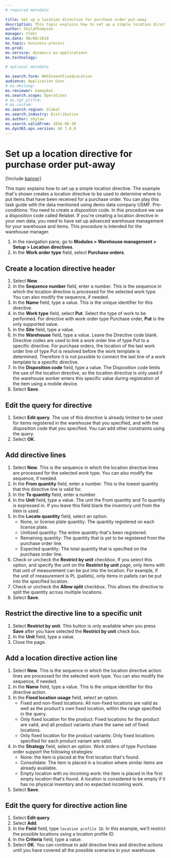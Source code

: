 ```yaml
--- 
# required metadata 
 
title: Set up a location directive for purchase order put-away
description: This topic explains how to set up a simple location directive. 
author: ShylaThompson
manager: tfehr 
ms.date: 08/08/2019
ms.topic: business-process 
ms.prod:  
ms.service: dynamics-ax-applications 
ms.technology:  
 
# optional metadata 
 
ms.search.form: WHSInventFixedLocation
audience: Application User 
# ms.devlang:  
ms.reviewer: kamaybac
ms.search.scope: Operations 
# ms.tgt_pltfrm:  
# ms.custom:  
ms.search.region: Global
ms.search.industry: Distribution
ms.author: shylaw
ms.search.validFrom: 2016-06-30 
ms.dyn365.ops.version: AX 7.0.0 
---
```

# Set up a location directive for purchase order put-away

[!include [banner](../../includes/banner.md)]

This topic explains how to set up a simple location directive. The example that's shown creates a location directive to be used to determine where to put items that have been received for a purchase order. You can play this task guide with the data mentioned using demo data company USMF. Pre-conditions: You need to create a disposition code. In this procedure we use a disposition code called Relabel. If you're creating a location directive in your own data, you need to have set up advanced warehouse management for your warehouse and items. This procedure is intended for the warehouse manager.

1. In the navigation pane, go to **Modules > Warehouse management > Setup > Location directives**.
2. In the **Work order type** field, select **Purchase orders**.

## Create a location directive header
1. Select **New**.
2. In the **Sequence number** field, enter a number. This is the sequence in which the location directive is processed for the selected work type. You can also modify the sequence, if needed.  
3. In the **Name** field, type a value. This is the unique identifier for this directive.  
4. In the **Work type** field, select **Put**. Select the type of work to be performed. For directive with work order type Purchase order, **Put** is the only supported value.  
5. In the **Site** field, type a value.
6. In the **Warehouse** field, type a value. Leave the Directive code blank.  Directive codes are used to link a work order line of type Put to a specific directive. For purchase orders, the location of the last work order line of type Put is resolved before the work template is determined. Therefore it is not possible to connect the last line of a work template to a specific directive.   
7. In the **Disposition code** field, type a value. The Disposition code limits the use of the location directive, so the location directive is only used if the warehouse worker enters this specific value during registration of the item using a mobile device.  
8. Select **Save**.

## Edit the query for directive
1. Select **Edit query**. The use of this directive is already limited to be used for items registered in the warehouse that you specified, and with the disposition code that you specified. You can add other constraints using the query.  
2. Select **OK**.

## Add directive lines
1. Select **New**. This is the sequence in which the location directive lines are processed for the selected work type. You can also modify the sequence, if needed.  
2. In the **From quantity** field, enter a number. This is the lowest quantity that this directive line is valid for.  
3. In the **To quantity** field, enter a number.
4. In the **Unit** field, type a value. The unit the From quantity and To quantity is expressed in. If you leave this field blank the inventory unit from the item is used.  
5. In the **Locate quantity** field, select an option.
    - None, or license plate quantity: The quantity registered on each license plate.  
    - Unitized quantity: The entire quantity that's been registered.  
    - Remaining quantity: The quantity that is yet to be registered from the purchase order line.  
    - Expected quantity: The total quantity that is specified on the purchase order line.  
6. Check or uncheck the **Restrict by unit** checkbox. If you select this option, and specify the unit on the **Restrict by unit** page, only items with that unit of measurement can be put into the location. For example, if the unit of measurement is PL (pallets), only items in pallets can be put into the specified location.  
7. Check or uncheck the **Allow split** checkbox. This allows the directive to split the quantity across multiple locations.  
8. Select **Save**.

## Restrict the directive line to a specific unit
1. Select **Restrict by unit**. This button is only available when you press **Save** after you have selected the **Restrict by unit** check box.  
2. In the **Unit** field, type a value.
3. Close the page.

## Add a location directive action line
1. Select **New**. This is the sequence in which the location directive action lines are processed for the selected work type. You can also modify the sequence, if needed.  
2. In the **Name** field, type a value. This is the unique identifier for this directive action.  
3. In the **Fixed location usage** field, select an option.
    - Fixed and non-fixed locations: All non-fixed locations are valid as well as the product's own fixed location, within the range specified in the query.  
    - Only fixed location for the product: Fixed locations for the product are valid, and all product variants share the same set of fixed locations.  
    - Only fixed location for the product variants: Only fixed locations specified for each product variant are valid.  
4. In the **Strategy** field, select an option. Work orders of type Purchase order support the following strategies: 
    - None: the item is placed at the first location that's found.  
    - Consolidate: The item is placed in a location where similar items are already available.  
    - Empty location with no incoming work: the item is placed in the first empty location that's found. A location is considered to be empty if it has no physical inventory and no expected incoming work.  
5. Select **Save**.

## Edit the query for directive action line
1. Select **Edit query**.
2. Select **Add**.
3. In the **Field** field, type `location profile ID`. In this example, we'll restrict the possible locations using a location profile ID.  
4. In the **Criteria** field, type a value.
5. Select **OK**. You can continue to add directive lines and directive actions until you have covered all the possible scenarios in your warehouse.  

